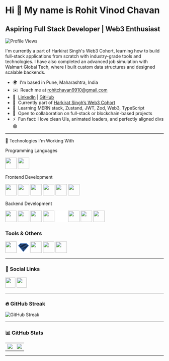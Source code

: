Hi 👋 My name is Rohit Vinod Chavan
===================================

Aspiring Full Stack Developer | Web3 Enthusiast
--------------------------------------------------

![Profile Views](https://komarev.com/ghpvc/?username=Rohit00009&color=brightgreen)

I'm currently a part of Harkirat Singh's Web3 Cohort, learning how to build full-stack applications from scratch with industry-grade tools and technologies. I have also completed an advanced job simulation with Walmart Global Tech, where I built custom data structures and designed scalable backends.

* 🌍  I'm based in Pune, Maharashtra, India  
* ✉️  Reach me at [rohitchavan9910@gmail.com](mailto:rohitchavan9910@gmail.com)  
* 🔗  [LinkedIn](https://www.linkedin.com/in/rohit-chavan-906556203/) | [GitHub](https://github.com/Rohit00009)  
* 🚀  Currently part of [Harkirat Singh’s Web3 Cohort](https://www.learnweb3.io/)  
* 🧠  Learning MERN stack, Zustand, JWT, Zod, Web3, TypeScript  
* 🤝  Open to collaboration on full-stack or blockchain-based projects  
* ⚡  Fun fact: I love clean UIs, animated loaders, and perfectly aligned divs 😄  

---

🚀 Technologies I'm Working With

Programming Languages
<p>
  <a href="https://developer.mozilla.org/en-US/docs/Web/JavaScript" target="_blank"><img src="https://raw.githubusercontent.com/danielcranney/readme-generator/main/public/icons/skills/javascript-colored.svg" width="36" height="36" /></a>
  <a href="https://www.typescriptlang.org/" target="_blank"><img src="https://raw.githubusercontent.com/danielcranney/readme-generator/main/public/icons/skills/typescript-colored.svg" width="36" height="36" /></a>
</p>

Frontend Development
<p>
  <a href="https://reactjs.org/" target="_blank"><img src="https://raw.githubusercontent.com/danielcranney/readme-generator/main/public/icons/skills/react-colored.svg" width="36" height="36" /></a>
  <a href="https://nextjs.org/" target="_blank"><img src="https://raw.githubusercontent.com/danielcranney/readme-generator/main/public/icons/skills/nextjs-colored-dark.svg" width="36" height="36" /></a>
  <a href="https://vitejs.dev/" target="_blank"><img src="https://raw.githubusercontent.com/danielcranney/readme-generator/main/public/icons/skills/vite-colored.svg" width="36" height="36" /></a>
  <a href="https://tailwindcss.com/" target="_blank"><img src="https://raw.githubusercontent.com/danielcranney/readme-generator/main/public/icons/skills/tailwindcss-colored.svg" width="36" height="36" /></a>
  <a href="https://developer.mozilla.org/en-US/docs/Web/HTML" target="_blank"><img src="https://raw.githubusercontent.com/danielcranney/readme-generator/main/public/icons/skills/html5-colored.svg" width="36" height="36" /></a>
  <a href="https://developer.mozilla.org/en-US/docs/Web/CSS" target="_blank"><img src="https://raw.githubusercontent.com/danielcranney/readme-generator/main/public/icons/skills/css3-colored.svg" width="36" height="36" /></a>
</p>

Backend Development
<p>
  <a href="https://nodejs.org/" target="_blank"><img src="https://raw.githubusercontent.com/danielcranney/readme-generator/main/public/icons/skills/nodejs-colored.svg" width="36" height="36" /></a>
  <a href="https://expressjs.com/" target="_blank"><img src="https://img.icons8.com/fluency/48/null/express-js.png" width="36" height="36" /></a>
  <a href="https://www.postgresql.org/" target="_blank"><img src="https://raw.githubusercontent.com/danielcranney/readme-generator/main/public/icons/skills/postgresql-colored.svg" width="36" height="36" /></a>
  <a href="https://www.sqlite.org/" target="_blank"><img src="https://www.svgrepo.com/show/331760/sql-database-generic.svg" width="36" height="36" /></a>
  <a href="https://www.prisma.io/" target="_blank"><img src="https://raw.githubusercontent.com/prisma/presskit/main/Assets/Prisma-LightSymbol.svg" width="36" height="36" /></a>
  <a href="https://en.wikipedia.org/wiki/Object%E2%80%93relational_mapping" target="_blank"><img src="https://cdn-icons-png.flaticon.com/512/5968/5968381.png" width="36" height="36" /></a>
  <a href="https://developer.mozilla.org/en-US/docs/Web/API/WebSockets_API" target="_blank"><img src="https://www.svgrepo.com/show/353655/websocket.svg" width="36" height="36" /></a>
  <a href="https://www.mongodb.com/" target="_blank"><img src="https://raw.githubusercontent.com/danielcranney/readme-generator/main/public/icons/skills/mongodb-colored.svg" width="36" height="36" /></a>
</p>

### Tools & Others
<p>
  <a href="https://jwt.io/" target="_blank"><img src="https://avatars.githubusercontent.com/u/8239144?s=200&v=4" width="36" height="36" /></a>
  <a href="https://zod.dev/" target="_blank"><img src="https://raw.githubusercontent.com/colinhacks/zod/main/logo.svg" width="36" height="36" /></a>
  <a href="https://docs.ethers.org/" target="_blank"><img src="https://raw.githubusercontent.com/ethereum/ethereum-org-website/dev/src/assets/eth-diamond-black.svg" width="36" height="36" /></a>
  <a href="https://turbo.build/repo" target="_blank"><img src="https://avatars.githubusercontent.com/u/7575099?s=200&v=4" width="36" height="36" /></a>
  <a href="https://git-scm.com/" target="_blank"><img src="https://raw.githubusercontent.com/danielcranney/readme-generator/main/public/icons/skills/git-colored.svg" width="36" height="36" /></a>
</p>




---

### 📲 Social Links

<p align="left">
<a href="https://linkedin.com/in/rohit-chavan-906556203/" target="_blank"><img src="https://raw.githubusercontent.com/danielcranney/readme-generator/main/public/icons/socials/linkedin.svg" width="32" height="32" /></a>
<a href="https://github.com/Rohit00009" target="_blank"><img src="https://raw.githubusercontent.com/danielcranney/readme-generator/main/public/icons/socials/github.svg" width="32" height="32" /></a>
</p>

---

### 🔥 GitHub Streak

![GitHub Streak](https://github-readme-streak-stats.herokuapp.com?user=Rohit00009&theme=yellow-orange&hide_border=false)

---

### 📊 GitHub Stats

<table>
  <tr>
    <td>
      <img src="https://github-readme-stats.vercel.app/api?username=Rohit00009&show_icons=true&theme=tokyonight&hide_border=true&count_private=true&hide_title=true&include_all_commits=true" />
    </td>
    <td>
      <img src="https://github-readme-stats.vercel.app/api/top-langs/?username=Rohit00009&layout=compact&theme=tokyonight&hide_border=true" />
    </td>
  </tr>
</table>

---
